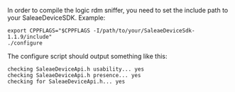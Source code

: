In order to compile the logic rdm sniffer, you need to set the include path to your SaleaeDeviceSDK. Example:

```
export CPPFLAGS="$CPPFLAGS -I/path/to/your/SaleaeDeviceSdk-1.1.9/include"
./configure
```

The configure script should output something like this:

```
checking SaleaeDeviceApi.h usability... yes
checking SaleaeDeviceApi.h presence... yes
checking for SaleaeDeviceApi.h... yes
```